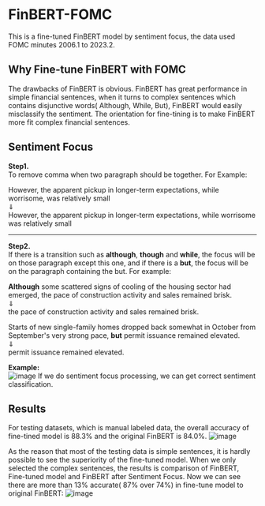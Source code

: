 # FinBERT-FOMC
This is a fine-tuned FinBERT model by sentiment focus, the data used FOMC minutes 2006.1 to 2023.2.

## Why Fine-tune FinBERT with FOMC
The drawbacks of FinBERT is obvious. FinBERT has great performance in simple financial sentences, when it turns to complex sentences which contains disjunctive words( Although, While, But), FinBERT would easily misclassify the sentiment. The orientation for fine-tining is to make FinBERT more fit complex financial sentences.

## Sentiment Focus

**Step1.**  
To remove comma when two paragraph should be together. For Example: 
 
However, the apparent pickup in longer-term expectations, while worrisome, was relatively small  
⇓  
However, the apparent pickup in longer-term expectations, while worrisome was relatively small 

---
**Step2.**  
If there is a transition such as **although**, **though** and **while**, the focus will be on those paragraph except this one, and if there is a **but**, the focus will be on the paragraph containing the but. For example:

**Although** some scattered signs of cooling of the housing sector had emerged, the pace of construction activity and sales remained brisk.  
⇓  
the pace of construction activity and sales remained brisk.

Starts of new single-family homes dropped back somewhat in October from September's very strong pace, **but** permit issuance remained elevated.   
⇓  
permit issuance remained elevated.

**Example:**  
![image](https://github.com/Incredible88/FinBERT-fine-tuned/assets/60803217/0e0253eb-2927-4ed3-9fc9-18dfb1ddab5e)
If we do sentiment focus processing, we can get correct sentiment classification.

## Results
For testing datasets, which is manual labeled data, the overall accuracy of fine-tined model is 88.3% and the original FinBERT is 84.0%.
![image](https://github.com/Incredible88/FinBERT-fine-tuned/assets/60803217/d19af3a6-7336-4497-8895-841649b4a1d9)

  
As the reason that most of the testing data is simple sentences, it is hardly possible to see the superiority of the fine-tuned model. When we only selected the complex sentences, the results is comparison of FinBERT, Fine-tuned model and FinBERT after Sentiment Focus. Now we can see there are more than 13% accurate( 87% over 74%) in fine-tune model to original FinBERT:
![image](https://github.com/Incredible88/FinBERT-fine-tuned/assets/60803217/367809b5-95d7-4b08-b735-5783b8b17bdd)



